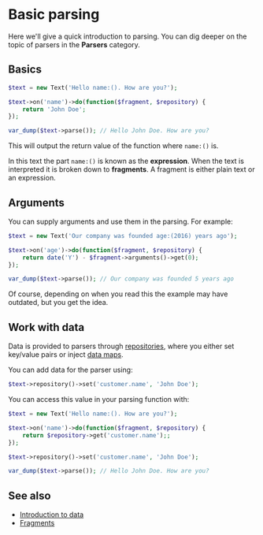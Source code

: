 # Basic parsing

Here we'll give a quick introduction to parsing. You can dig deeper on the topic of parsers in the **Parsers** category.

## Basics
```php
$text = new Text('Hello name:(). How are you?');

$text->on('name')->do(function($fragment, $repository) {
	return 'John Doe';
});

var_dump($text->parse()); // Hello John Doe. How are you?
```

This will output the return value of the function where `name:()` is.

In this text the part `name:()` is known as the **expression**. When the text is interpreted it is broken down to **fragments**. A fragment is either plain text or an expression.

## Arguments

You can supply arguments and use them in the parsing. For example:

```php
$text = new Text('Our company was founded age:(2016) years ago');

$text->on('age')->do(function($fragment, $repository) {
	return date('Y') - $fragment->arguments()->get(0);
});

var_dump($text->parse()); // Our company was founded 5 years ago
```

Of course, depending on when you read this the example may have outdated, but you get the idea.

## Work with data

Data is provided to parsers through [repositories](/text/repository), where you either set key/value pairs or
inject [data maps](/data/data).

You can add data for the parser using:
```php
$text->repository()->set('customer.name', 'John Doe');
```

You can access this value in your parsing function with:
```php
$text = new Text('Hello name:(). How are you?');

$text->on('name')->do(function($fragment, $repository) {
	return $repository->get('customer.name');;
});

$text->repository()->set('customer.name', 'John Doe');

var_dump($text->parse()); // Hello John Doe. How are you?
```

## See also
* [Introduction to data](/data/data)
* [Fragments](/advanced/fragments)

